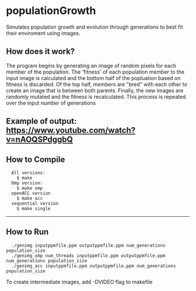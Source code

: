 # populationGrowth

Simulates population growth and evolution through generations to best fit their enviroment using images.

## How does it work?

The program begins by generating an image of random pixels for each member of the population.  The 'fitness' of each population member to the input image is calculated and the bottom half of the popluation based on fitness is discarded.  Of the top half, members are "bred" with each other to create an image that is between both parents.  Finally, the new images are randomly mutated and the fitness is recalculated.  This process is repeated over the input number of generations

Example of output: https://www.youtube.com/watch?v=nAOQSPdggbQ
---

## How to Compile
```
  All versions:
    $ make
  Omp version:
    $ make omp
  openACC version
    $ make acc
  sequential version
    $ make single
```

---

## How to Run
```
  ./genimg inputppmfile.ppm outputppmfile.ppm num_generations population_size
  ./genimg_omp num_threads inputppmfile.ppm outputppmfile.ppm num_generations population_size
  ./genimg_acc inputppmfile.ppm outputppmfile.ppm num_generations population_size
```

To create intermediate images, add -DVIDEO flag to makefile
